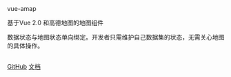 <section class="home-page">
  <section class="page-header-bg">
  </section>
  <section class="page-header">
    <div class="project-name">vue-amap</div>
    <p class="sub">
      基于Vue 2.0 和高德地图的地图组件
    </p>
    <p class="intro">
      数据状态与地图状态单向绑定。开发者只需维护自己数据集的状态，无需关心地图的具体操作。
    </p>
    <h2 class="project-tagline"></h2>
    <a href="https://github.com/ElemeFE/vue-amap" class="btn">GitHub</a>
    <a href="/#/docs/" class="btn">文档</a>
  </section>
  <canvas id="meteor"></canvas>
  </section>
</section>
<script>
setTimeout(function() {
  if (window.meteor) {
    window.meteor();
  }
}, 2000);
</script>
